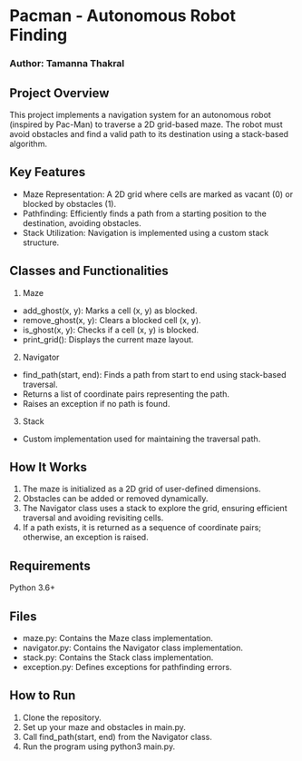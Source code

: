 # Pacman - Autonomous Robot Finding <br>
### Author: Tamanna Thakral
## Project Overview
This project implements a navigation system for an autonomous robot (inspired by Pac-Man) to traverse a 2D grid-based maze. The robot must avoid obstacles and find a valid path to its destination using a stack-based algorithm.

## Key Features
* Maze Representation: A 2D grid where cells are marked as vacant (0) or blocked by obstacles (1). <br> 
* Pathfinding: Efficiently finds a path from a starting position to the destination, avoiding obstacles. <br> 
* Stack Utilization: Navigation is implemented using a custom stack structure. <br> 
## Classes and Functionalities
1. Maze <br>
* add_ghost(x, y): Marks a cell (x, y) as blocked. <br>
* remove_ghost(x, y): Clears a blocked cell (x, y). <br>
* is_ghost(x, y): Checks if a cell (x, y) is blocked. <br>
* print_grid(): Displays the current maze layout. <br>
2. Navigator <br>
* find_path(start, end): Finds a path from start to end using stack-based traversal. <br>
* Returns a list of coordinate pairs representing the path. <br>
* Raises an exception if no path is found. <br>
3. Stack <br>
* Custom implementation used for maintaining the traversal path. <br>
## How It Works
1. The maze is initialized as a 2D grid of user-defined dimensions. <br>
2. Obstacles can be added or removed dynamically. <br>
3. The Navigator class uses a stack to explore the grid, ensuring efficient traversal and avoiding revisiting cells. <br>
4. If a path exists, it is returned as a sequence of coordinate pairs; otherwise, an exception is raised. <br>
## Requirements
Python 3.6+
## Files
* maze.py: Contains the Maze class implementation.
* navigator.py: Contains the Navigator class implementation.
* stack.py: Contains the Stack class implementation.
* exception.py: Defines exceptions for pathfinding errors.
## How to Run
1. Clone the repository.
2. Set up your maze and obstacles in main.py.
3. Call find_path(start, end) from the Navigator class.
4. Run the program using python3 main.py.
